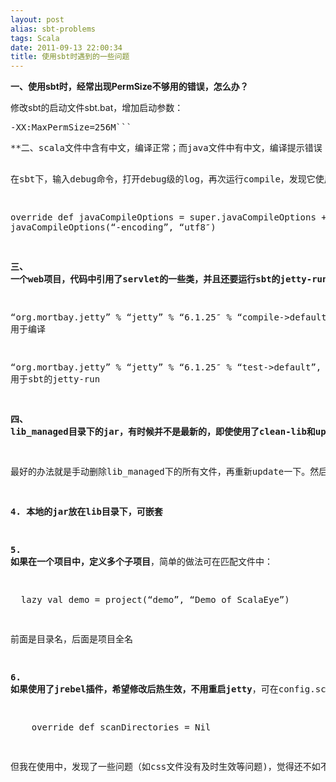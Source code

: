 ```yaml
---
layout: post
alias: sbt-problems
tags: Scala
date: 2011-09-13 22:00:34
title: 使用sbt时遇到的一些问题
---
```


**一、使用sbt时，经常出现PermSize不够用的错误，怎么办？**
<p>修改sbt的启动文件sbt.bat，增加启动参数：
<pre class="csharpcode">-XX:MaxPermSize=256M```
<p>**二、scala文件中含有中文，编译正常；而java文件中有中文，编译提示错误（注：java文件为utf8，而系统字符集为gbk）**

在sbt下，输入debug命令，打开debug级的log，再次运行compile，发现它使用的scalac有utf8的选项，而javac没有，说明javac使用的是系统默认字符集。需要更改项目配置文件project/build/config.scala，在里面添加一行：

override def javaCompileOptions = super.javaCompileOptions ++ javaCompileOptions(&#8220;-encoding&#8221;, &#8220;utf8&#8243;)

**三、 一个web项目，代码中引用了servlet的一些类，并且还要运行sbt的jetty-run，则需要要匹配文件中增加：**

&#8220;org.mortbay.jetty&#8221; % &#8220;jetty&#8221; % &#8220;6.1.25&#8243; % &#8220;compile->default&#8221;, // 用于编译

&#8220;org.mortbay.jetty&#8221; % &#8220;jetty&#8221; % &#8220;6.1.25&#8243; % &#8220;test->default&#8221;, // 用于sbt的jetty-run

**四、 lib_managed目录下的jar，有时候并不是最新的，即使使用了clean-lib和update。**

最好的办法就是手动删除lib_managed下的所有文件，再重新update一下。然后再编译，运行。

**4. 本地的jar放在lib目录下，可嵌套**

**5. 如果在一个项目中，定义多个子项目**，简单的做法可在匹配文件中：

&nbsp; lazy val demo = project(&#8220;demo&#8221;, &#8220;Demo of ScalaEye&#8221;)

前面是目录名，后面是项目全名

**6. 如果使用了jrebel插件，希望修改后热生效，不用重启jetty**，可在config.scala中增加：

&nbsp;&nbsp;&nbsp; override def scanDirectories = Nil

但我在使用中，发现了一些问题（如css文件没有及时生效等问题)，觉得还不如不用，直接让jetty重新载入吧。
